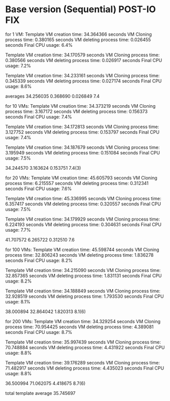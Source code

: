 # Base version (Sequential) POST-IO FIX

for 1 VM:
Template VM creation time: 34.364366 seconds
VM Cloning process time: 0.380165 seconds
VM deleting process time: 0.026455 seconds
Final CPU usage: 6.4%

Template VM creation time: 34.170579 seconds
VM Cloning process time: 0.380566 seconds
VM deleting process time: 0.026917 seconds
Final CPU usage: 7.2%

Template VM creation time: 34.233161 seconds
VM Cloning process time: 0.345339 seconds
VM deleting process time: 0.027174 seconds
Final CPU usage: 8.6%

averages
34.256035
0.368690
0.026849
7.4


for 10 VMs:
Template VM creation time: 34.373219 seconds
VM Cloning process time: 3.167172 seconds
VM deleting process time: 0.156373 seconds
Final CPU usage: 7.4%

Template VM creation time: 34.172813 seconds
VM Cloning process time: 3.127752 seconds
VM deleting process time: 0.153797 seconds
Final CPU usage: 7.4%

Template VM creation time: 34.187679 seconds
VM Cloning process time: 3.195949 seconds
VM deleting process time: 0.151084 seconds
Final CPU usage: 7.5%

34.244570
3.163624
0.153751
7.4(3)

for 20 VMs:
Template VM creation time: 45.605793 seconds
VM Cloning process time: 6.215557 seconds
VM deleting process time: 0.312341 seconds
Final CPU usage: 7.6%

Template VM creation time: 45.336995 seconds
VM Cloning process time: 6.357417 seconds
VM deleting process time: 0.320557 seconds
Final CPU usage: 7.5%

Template VM creation time: 34.179929 seconds
VM Cloning process time: 6.224193 seconds
VM deleting process time: 0.304631 seconds
Final CPU usage: 7.7%

41.707572
6.265722
0.312510
7.6

for 100 VMs:
Template VM creation time: 45.598744 seconds
VM Cloning process time: 32.806243 seconds
VM deleting process time: 1.836278 seconds
Final CPU usage: 8.2%

Template VM creation time: 34.215090 seconds
VM Cloning process time: 32.857365 seconds
VM deleting process time: 1.831131 seconds
Final CPU usage: 8.2%

Template VM creation time: 34.188849 seconds
VM Cloning process time: 32.928519 seconds
VM deleting process time: 1.793530 seconds
Final CPU usage: 8.1%

38.000894
32.864042
1.820313
8.1(6)


for 200 VMs:
Template VM creation time: 34.329254 seconds
VM Cloning process time: 70.954425 seconds
VM deleting process time: 4.389081 seconds
Final CPU usage: 8.7%

Template VM creation time: 35.997439 seconds
VM Cloning process time: 70.748884 seconds
VM deleting process time: 4.431922 seconds
Final CPU usage: 8.8%

Template VM creation time: 39.176289 seconds
VM Cloning process time: 71.482917 seconds
VM deleting process time: 4.435023 seconds
Final CPU usage: 8.8%

36.500994
71.062075
4.418675
8.7(6)


total template average
35.745697